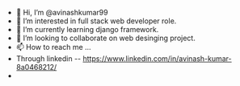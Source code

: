 - 👋 Hi, I’m @avinashkumar99
- 👀 I’m interested in full stack web developer role.
- 🌱 I’m currently learning django framework.
- 💞️ I’m looking to collaborate on web desinging project.
- 📫 How to reach me ...
- Through linkedin -- https://www.linkedin.com/in/avinash-kumar-8a0468212/
-

<!---
avinashkumar99/avinashkumar99 is a ✨ special ✨ repository because its `README.md` (this file) appears on your GitHub profile.
You can click the Preview link to take a look at your changes.
--->
